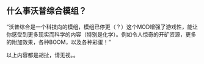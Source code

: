 ## 什么事沃普综合模组？
“沃普综合是一个科技向的模组，模组已停更（？）这个MOD增强了游戏性，能让你感受到更多现实而科学的内容（特别是化学）。例如令人惊奇的开矿资源，更多的附加效果，各种BOOM，以及各种彩蛋！”

以上内容都是胡扯，请无视。。
